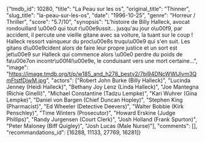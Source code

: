 {"tmdb_id": 10280, "title": "La Peau sur les os", "original_title": "Thinner", "slug_title": "la-peau-sur-les-os", "date": "1996-10-25", "genre": "Horreur / Thriller", "score": "5.7/10", "synopsis": "L'histoire de Billy Halleck, avocat rondouillard \u00e0 qui tout r\u00e9ussit... jusqu'au jour o\u00f9, par accident, il percute une vieille gitane avec sa voiture, la tuant sur le coup ! Halleck ressort vainqueur du proc\u00e8s truqu\u00e9 qui s'en suit. Les gitans d\u00e9cident alors de faire leur propre justice et un sort est jet\u00e9 sur Halleck qui commence alors \u00e0 perdre du poids de fa\u00e7on incontr\u00f4l\u00e9e, le conduisant vers une mort certaine...", "image": "https://image.tmdb.org/t/p/w185_and_h278_bestv2/7bj94DNcWWlJlvm3QmFtstfDjwM.jpg", "actors": ["Robert John Burke (Billy Halleck)", "Lucinda Jenney (Heidi Halleck)", "Bethany Joy Lenz (Linda Halleck)", "Joe Mantegna (Richie Ginelli)", "Michael Constantine (Tadzu Lempke)", "Kari Wuhrer (Gina Lempke)", "Daniel von Bargen (Chief Duncan Hopley)", "Stephen King (Pharmacist)", "Ed Wheeler (Detective Deevers)", "Walter Bobbie (Kirk Penschley)", "Time Winters (Prosecutor)", "Howard Erskine (Judge Phillips)", "Randy Jurgensen (Court Clerk)", "Josh Holland (Frank Spurton)", "Peter Maloney (Biff Quigley)", "Josh Lucas (Male Nurse)"], "comments": [], "recommandations_id": [16288, 11133, 27769, 16281]}